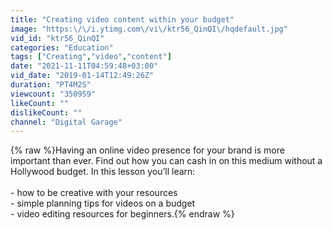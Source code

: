 ```yaml
---
title: "Creating video content within your budget"
image: "https:\/\/i.ytimg.com\/vi\/ktr56_QinQI\/hqdefault.jpg"
vid_id: "ktr56_QinQI"
categories: "Education"
tags: ["Creating","video","content"]
date: "2021-11-11T04:59:48+03:00"
vid_date: "2019-01-14T12:49:26Z"
duration: "PT4M2S"
viewcount: "350959"
likeCount: ""
dislikeCount: ""
channel: "Digital Garage"
---
```

{% raw %}Having an online video presence for your brand is more important than ever. Find out how you can cash in on this medium without a Hollywood budget. In this lesson you’ll learn:<br /><br />- how to be creative with your resources<br />- simple planning tips for videos on a budget<br />- video editing resources for beginners.{% endraw %}
